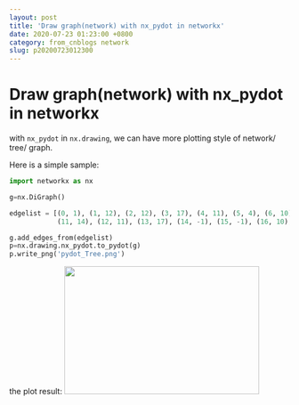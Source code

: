 ```yaml
---
layout: post
title: 'Draw graph(network) with nx_pydot in networkx'
date: 2020-07-23 01:23:00 +0800
category: from_cnblogs network
slug: p20200723012300
---
```

# Draw graph(network) with nx_pydot in networkx

with `nx_pydot` in `nx.drawing`, we can have more plotting style of network/ tree/ graph. 

Here is a simple sample:

```python
import networkx as nx

g=nx.DiGraph()

edgelist = [(0, 1), (1, 12), (2, 12), (3, 17), (4, 11), (5, 4), (6, 10), (7, 12), (8, 14), (9, 14), (10, 11),
            (11, 14), (12, 11), (13, 17), (14, -1), (15, -1), (16, 10), (17, 11), (18, -1)]

g.add_edges_from(edgelist)
p=nx.drawing.nx_pydot.to_pydot(g)
p.write_png('pydot_Tree.png')
```

the plot result:
<img src="https://img2020.cnblogs.com/blog/780771/202007/780771-20200723092116705-652754159.png" alt="" width="350" height="230" />

